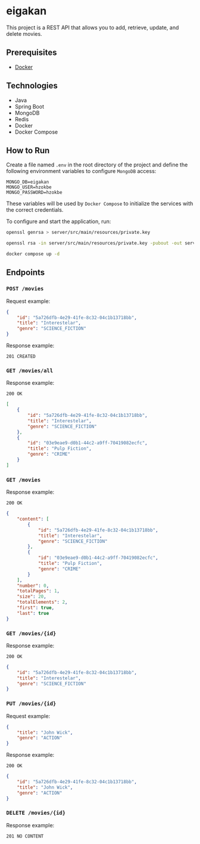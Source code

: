 # eigakan

This project is a REST API that allows you to add, retrieve, update, and delete movies.

## Prerequisites

- [Docker](https://www.docker.com/)

## Technologies

- Java
- Spring Boot
- MongoDB
- Redis
- Docker
- Docker Compose

## How to Run

Create a file named `.env` in the root directory of the project and define the following environment variables to configure `MongoDB` access:

```
MONGO_DB=eigakan
MONGO_USER=hzokbe
MONGO_PASSWORD=hzokbe
```

These variables will be used by `Docker Compose` to initialize the services with the correct credentials.

To configure and start the application, run:

```bash
openssl genrsa > server/src/main/resources/private.key

openssl rsa -in server/src/main/resources/private.key -pubout -out server/src/main/resources/public.key

docker compose up -d
```

## Endpoints

### `POST /movies`

Request example:

```json
{
    "id": "5a726dfb-4e29-41fe-8c32-04c1b13718bb",
    "title": "Interestelar",
    "genre": "SCIENCE_FICTION"
}
```

Response example:

`201 CREATED`

### `GET /movies/all`

Response example:

`200 OK`

```json
[
    {
        "id": "5a726dfb-4e29-41fe-8c32-04c1b13718bb",
        "title": "Interestelar", 
        "genre": "SCIENCE_FICTION"
    },
    {
        "id": "03e9eae9-d0b1-44c2-a9ff-70419082ecfc",
        "title": "Pulp Fiction",
        "genre": "CRIME"
    }
]
```

### `GET /movies`

Response example:

`200 OK`

```json
{
    "content": [
        {
            "id": "5a726dfb-4e29-41fe-8c32-04c1b13718bb",
            "title": "Interestelar",
            "genre": "SCIENCE_FICTION"
        },
        {
            "id": "03e9eae9-d0b1-44c2-a9ff-70419082ecfc",
            "title": "Pulp Fiction",
            "genre": "CRIME"
        }
    ],
    "number": 0,
    "totalPages": 1,
    "size": 20,
    "totalElements": 2,
    "first": true,
    "last": true
}
```

### `GET /movies/{id}`

Response example:

`200 OK`

```json
{
    "id": "5a726dfb-4e29-41fe-8c32-04c1b13718bb",
    "title": "Interestelar",
    "genre": "SCIENCE_FICTION"
}
```

### `PUT /movies/{id}`

Request example:

```json
{
    "title": "John Wick",
    "genre": "ACTION"
}
```

Response example:

`200 OK`

```json
{
    "id": "5a726dfb-4e29-41fe-8c32-04c1b13718bb",
    "title": "John Wick",
    "genre": "ACTION"
}
```

### `DELETE /movies/{id}`

Response example:

`201 NO CONTENT`
